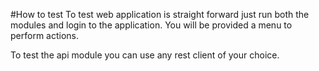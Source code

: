 #How to test
To test web application is straight forward just run both the modules and login to the application.
You will be provided a menu to perform actions.

To test the api module you can use any rest client of your choice.

